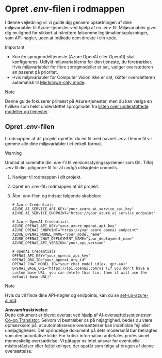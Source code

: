<!--
CO_OP_TRANSLATOR_METADATA:
{
  "original_hash": "66029e3b67a3eb980ab8740367e91283",
  "translation_date": "2025-06-12T18:27:18+00:00",
  "source_file": "getting_started/command-line-guide/create-env-file.md",
  "language_code": "da"
}
-->
# Opret *.env*-filen i rodmappen

I denne vejledning vil vi guide dig gennem opsætningen af dine miljøvariabler til Azure-tjenester ved hjælp af en *.env*-fil. Miljøvariabler giver dig mulighed for sikkert at håndtere følsomme legitimationsoplysninger, som API-nøgler, uden at indkode dem direkte i din kode.

> [!IMPORTANT]
> - Kun én sprogmodeltjeneste (Azure OpenAI eller OpenAI) skal konfigureres. Udfyld miljøvariablerne for den tjeneste, du foretrækker. Hvis miljøvariabler for flere sprogmodeller er sat, vælger oversætteren en baseret på prioritet.
> - Hvis miljøvariabler for Computer Vision ikke er sat, skifter oversætteren automatisk til [Markdown-only mode](./markdown-only-mode.md).

> [!NOTE]
> Denne guide fokuserer primært på Azure-tjenester, men du kan vælge en hvilken som helst understøttet sprogmodel fra [listen over understøttede modeller og tjenester](../README.md#-supported-models-and-services).

## Opret *.env*-filen

I rodmappen af dit projekt opretter du en fil med navnet *.env*. Denne fil vil gemme alle dine miljøvariabler i et enkelt format.

> [!WARNING]
> Undlad at committe din *.env*-fil til versionsstyringssystemer som Git. Tilføj *.env* til din .gitignore-fil for at undgå utilsigtede commits.

1. Naviger til rodmappen i dit projekt.

1. Opret en *.env*-fil i rodmappen af dit projekt.

1. Åbn *.env*-filen og indsæt følgende skabelon:

    ```plaintext
    # Azure Credentials
    AZURE_AI_SERVICE_API_KEY="your_azure_ai_service_api_key"
    AZURE_AI_SERVICE_ENDPOINT="https://your_azure_ai_service_endpoint"

    # Azure OpenAI Credentials
    AZURE_OPENAI_API_KEY="your_azure_openai_api_key"
    AZURE_OPENAI_ENDPOINT="https://your_azure_openai_endpoint"
    AZURE_OPENAI_MODEL_NAME="your_model_name"
    AZURE_OPENAI_CHAT_DEPLOYMENT_NAME="your_deployment_name"
    AZURE_OPENAI_API_VERSION="your_api_version"

    # OpenAI Credentials
    OPENAI_API_KEY="your_openai_api_key"
    OPENAI_ORG_ID="your_openai_org_id"
    OPENAI_CHAT_MODEL_ID="your_chat_model_id(ex. gpt-4o)"
    OPENAI_BASE_URL="https://api.openai.com/v1 (If you don't have a custom base URL, you can delete this lin, then it will use the default base URL)"
    ```

> [!NOTE]
> Hvis du vil finde dine API-nøgler og endpoints, kan du se [set-up-azure-ai.md](../set-up-azure-ai.md).

**Ansvarsfraskrivelse**:  
Dette dokument er blevet oversat ved hjælp af AI-oversættelsestjenesten [Co-op Translator](https://github.com/Azure/co-op-translator). Selvom vi bestræber os på nøjagtighed, bedes du være opmærksom på, at automatiserede oversættelser kan indeholde fejl eller unøjagtigheder. Det oprindelige dokument på dets modersmål bør betragtes som den autoritative kilde. For kritisk information anbefales professionel menneskelig oversættelse. Vi påtager os intet ansvar for eventuelle misforståelser eller fejltolkninger, der opstår som følge af brugen af denne oversættelse.